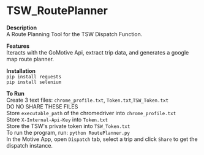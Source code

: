 # TSW_RoutePlanner

**Description**\
A Route Planning Tool for the TSW Dispatch Function.

**Features**\
Iteracts with the GoMotive Api, extract trip data, and generates a google map route planner.

**Installation**\
`pip install requests`\
`pip install selenium`


**To Run**\
Create 3 text files: `chrome_profile.txt`, `Token.txt`,`TSW_Token.txt`\
DO NO SHARE THESE FILES \
Store `executable_path` of the chromedriver into `chrome_profile.txt`\
Store `X-Internal-Api-Key` into `Token.txt` \
Store the TSW's private token into `TSW_Token.txt`\
To run the program, run: `python RoutePlanner.py`\
In the Motive App, open `Dispatch` tab, select a trip and click `Share` to get the dispatch instance.


